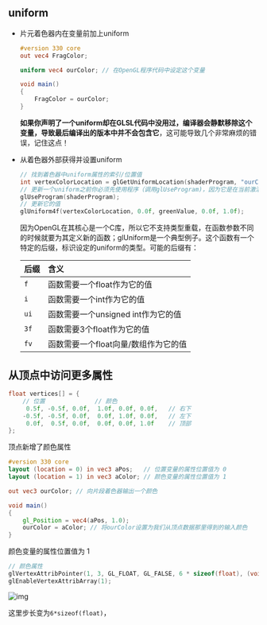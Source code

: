## uniform

-   片元着色器内在变量前加上uniform

    ``` glsl
    #version 330 core
    out vec4 FragColor;
    
    uniform vec4 ourColor; // 在OpenGL程序代码中设定这个变量
    
    void main()
    {
        FragColor = ourColor;
    }
    ```

    **如果你声明了一个uniform却在GLSL代码中没用过，编译器会静默移除这个变量，导致最后编译出的版本中并不会包含它**，这可能导致几个非常麻烦的错误，记住这点！

-   从着色器外部获得并设置uniform

    ``` c
    // 找到着色器中uniform属性的索引/位置值
    int vertexColorLocation = glGetUniformLocation(shaderProgram, "ourColor");
    // 更新一个uniform之前你必须先使用程序（调用glUseProgram)，因为它是在当前激活的着色器程序中设置uniform的，而不是对所有着色器程序对象生效
    glUseProgram(shaderProgram);
    // 更新它的值
    glUniform4f(vertexColorLocation, 0.0f, greenValue, 0.0f, 1.0f);
    ```

    因为OpenGL在其核心是一个C库，所以它不支持类型重载，在函数参数不同的时候就要为其定义新的函数；glUniform是一个典型例子。这个函数有一个特定的后缀，标识设定的uniform的类型。可能的后缀有：

    | 后缀 | 含义                                 |
    | :--- | :----------------------------------- |
    | `f`  | 函数需要一个float作为它的值          |
    | `i`  | 函数需要一个int作为它的值            |
    | `ui` | 函数需要一个unsigned int作为它的值   |
    | `3f` | 函数需要3个float作为它的值           |
    | `fv` | 函数需要一个float向量/数组作为它的值 |

## 从顶点中访问更多属性

``` c++
float vertices[] = {
    // 位置              // 颜色
     0.5f, -0.5f, 0.0f,  1.0f, 0.0f, 0.0f,   // 右下
    -0.5f, -0.5f, 0.0f,  0.0f, 1.0f, 0.0f,   // 左下
     0.0f,  0.5f, 0.0f,  0.0f, 0.0f, 1.0f    // 顶部
};
```

顶点新增了颜色属性

``` glsl
#version 330 core
layout (location = 0) in vec3 aPos;   // 位置变量的属性位置值为 0 
layout (location = 1) in vec3 aColor; // 颜色变量的属性位置值为 1

out vec3 ourColor; // 向片段着色器输出一个颜色

void main()
{
    gl_Position = vec4(aPos, 1.0);
    ourColor = aColor; // 将ourColor设置为我们从顶点数据那里得到的输入颜色
}
```

颜色变量的属性位置值为 1

``` c++
// 颜色属性
glVertexAttribPointer(1, 3, GL_FLOAT, GL_FALSE, 6 * sizeof(float), (void*)(3* sizeof(float)));
glEnableVertexAttribArray(1);
```

![img](https://learnopengl-cn.github.io/img/01/05/vertex_attribute_pointer_interleaved.png)

这里步长变为`6*sizeof(float)`，
